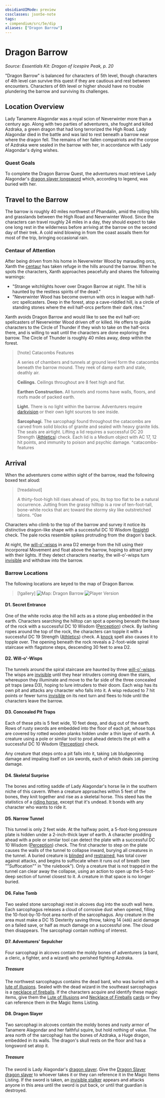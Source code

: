 ```yaml
---
obsidianUIMode: preview
cssclasses: json5e-note
tags:
- compendium/src/5e/dip
aliases: ["Dragon Barrow"]
---
```

# Dragon Barrow
*Source: Essentials Kit: Dragon of Icespire Peak, p. 20* 

"Dragon Barrow" is balanced for characters of 5th level, though characters of 4th level can survive this quest if they are cautious and rest between encounters. Characters of 6th level or higher should have no trouble plundering the barrow and surviving its challenges.

## Location Overview

Lady Tanamere Alagondar was a royal scion of Neverwinter more than a century ago. Along with two parties of adventurers, she fought and killed Azdraka, a green dragon that had long terrorized the High Road. Lady Alagondar died in the battle and was laid to rest beneath a barrow near where the dragon fell. The remains of her fallen compatriots and the corpse of Azdraka were sealed in the barrow with her, in accordance with Lady Alagondar's dying wishes.

### Quest Goals

To complete the Dragon Barrow Quest, the adventurers must retrieve Lady Alagondar's [dragon slayer longsword](/3-Mechanics/CLI/items/dragon-slayer.md) which, according to legend, was buried with her.

## Travel to the Barrow

The barrow is roughly 40 miles northwest of Phandalin, amid the rolling hills and grasslands between the High Road and Neverwinter Wood. Since the characters can travel roughly 24 miles in a day, they should expect to take one long rest in the wilderness before arriving at the barrow on the second day of their trek. A cold wind blowing in from the coast assails them for most of the trip, bringing occasional rain.

### Centaur of Attention

After being driven from his home in Neverwinter Wood by marauding orcs, Xanth the [centaur](/3-Mechanics/CLI/bestiary/monstrosity/centaur.md) has taken refuge in the hills around the barrow. When he spots the characters, Xanth approaches peacefully and shares the following warnings:

- "Strange witchlights hover over Dragon Barrow at night. The hill is haunted by the restless spirits of the dead."  
- "Neverwinter Wood has become overrun with orcs in league with half-orc spellcasters. Deep in the forest, atop a cave-riddled hill, is a circle of standing stones where the evil half-orcs perform their dark rites."  

Xanth avoids Dragon Barrow and would like to see the evil half-orc spellcasters of Neverwinter Wood driven off or killed. He offers to guide characters to the Circle of Thunder if they wish to take on the half-orcs there, and is willing to wait until the characters are done exploring the barrow. The Circle of Thunder is roughly 40 miles away, deep within the forest.

> [!note] Catacombs Features
> 
> A series of chambers and tunnels at ground level form the catacombs beneath the barrow mound. They reek of damp earth and stale, deathly air.
> 
> **Ceilings.** Ceilings throughout are 8 feet high and flat.
> 
> **Earthen Construction.** All tunnels and rooms have walls, floors, and roofs made of packed earth.
> 
> **Light.** There is no light within the barrow. Adventurers require [darkvision](/3-Mechanics/CLI/rules/senses.md#darkvision) or their own light sources to see inside.
> 
> **Sarcophagi.** The sarcophagi found throughout the catacombs are carved from solid blocks of granite and sealed with heavy granite lids. The seals are airtight. Lifting a lid requires a successful DC 20 Strength ([Athletics](/3-Mechanics/CLI/rules/skills.md#Athletics)) check. Each lid is a Medium object with AC 17, 12 hit points, and immunity to poison and psychic damage.
^catacombs-features

## Arrival

When the adventurers come within sight of the barrow, read the following boxed text aloud:

> [!readaloud] 
> 
> A thirty-foot-high hill rises ahead of you, its top too flat to be a natural occurrence. Jutting from the grassy hilltop is a row of ten-foot-tall, bone-white rocks that arc toward the stormy sky like outstretched talons.
^0ae

Characters who climb to the top of the barrow and survey it notice its distinctive dragon-like shape with a successful DC 10 Wisdom ([Insight](/3-Mechanics/CLI/rules/skills.md#Insight)) check. The pale rocks resemble spikes protruding from the dragon's back.

At night, the [will-o'-wisps](/3-Mechanics/CLI/bestiary/undead/will-o-wisp.md) in area D2 emerge from the hill using their Incorporeal Movement and float above the barrow, hoping to attract prey with their lights. If they detect characters nearby, the will-o'-wisps turn [invisible](/3-Mechanics/CLI/rules/conditions.md#invisible) and withdraw into the barrow.

### Barrow Locations

The following locations are keyed to the map of Dragon Barrow.

> [!gallery]
> ![Map: Dragon Barrow](/3-Mechanics/CLI/adventures/essentials-kit-dragon-of-icespire-peak/img/013-map-db-dm.webp#gallery)
> ![Player Version](/3-Mechanics/CLI/adventures/essentials-kit-dragon-of-icespire-peak/img/014-map-db-pc.webp#gallery)

#### D1. Secret Entrance

One of the white rocks atop the hill acts as a stone plug embedded in the earth. Characters searching the hilltop can spot a opening beneath the base of the rock with a successful DC 10 Wisdom ([Perception](/3-Mechanics/CLI/rules/skills.md#Perception)) check. By lashing ropes around the top of the rock, the characters can topple it with a successful DC 19 Strength ([Athletics](/3-Mechanics/CLI/rules/skills.md#Athletics)) check. A [knock](/3-Mechanics/CLI/spells/knock.md) spell also causes it to topple over. The opening beneath the rock reveals a 2-foot-wide spiral staircase with flagstone steps, descending 30 feet to area D2.

#### D2. Will-o'-Wisps

The tunnels around the spiral staircase are haunted by three [will-o'-wisps](/3-Mechanics/CLI/bestiary/undead/will-o-wisp.md). The wisps are [invisible](/3-Mechanics/CLI/rules/conditions.md#invisible) until they hear intruders coming down the stairs, whereupon they illuminate and move to the far side of the three concealed pit traps (area D3), hoping to lure intruders to their doom. Each wisp has its own pit and attacks any character who falls into it. A wisp reduced to 7 hit points or fewer turns [invisible](/3-Mechanics/CLI/rules/conditions.md#invisible) on its next turn and flees to hide until the characters leave the barrow.

#### D3. Concealed Pit Traps

Each of these pits is 5 feet wide, 10 feet deep, and dug out of the earth. Rows of rusty swords are embedded into the floor of each pit, whose tops are covered by rotted wooden planks hidden under a thin layer of earth. A creature using a pole or similar tool to prod ahead detects the pit with a successful DC 10 Wisdom ([Perception](/3-Mechanics/CLI/rules/skills.md#Perception)) check.

Any creature that steps onto a pit falls into it, taking `1d6` bludgeoning damage and impaling itself on `1d4` swords, each of which deals `1d6` piercing damage.

#### D4. Skeletal Surprise

The bones and rotting saddle of Lady Alagondar's horse lie in the southern niche of this cavern. When a creature approaches within 5 feet of the bones, they knit together and rise as a skeletal horse. This steed has the statistics of a [riding horse](/3-Mechanics/CLI/bestiary/beast/riding-horse.md), except that it's undead. It bonds with any character who wants to ride it.

#### D5. Narrow Tunnel

This tunnel is only 2 feet wide. At the halfway point, a 5-foot-long pressure plate is hidden under a 2-inch-thick layer of earth. A character prodding ahead with a pole or similar tool can detect the plate with a successful DC 10 Wisdom ([Perception](/3-Mechanics/CLI/rules/skills.md#Perception)) check. The first character to step on the plate causes the walls of the tunnel to collapse inward, burying all creatures in the tunnel. A buried creature is [blinded](/3-Mechanics/CLI/rules/conditions.md#blinded) and [restrained](/3-Mechanics/CLI/rules/conditions.md#restrained), has total cover against attacks, and begins to suffocate when it runs out of breath (see ""Suffocation"" in "the rulebook"). Only a creature that is not trapped in the tunnel can clear away the collapse, using an action to open up the 5-foot-deep section of tunnel closest to it. A creature in that space is no longer buried.

#### D6. False Tomb

Two sealed stone sarcophagi rest in alcoves dug into the south wall here. Each sarcophagus releases a cloud of corrosive dust when opened, filling the 10-foot-by-10-foot area north of the sarcophagus. Any creature in the area must make a DC 15 Dexterity saving throw, taking 14 (`4d6`) acid damage on a failed save, or half as much damage on a successful one. The cloud then disappears. The sarcophagi contain nothing of interest.

#### D7. Adventurers' Sepulcher

Four sarcophagi in alcoves contain the moldy bones of adventurers (a bard, a cleric, a fighter, and a wizard) who perished fighting Azdraka.

##### Treasure

The northwest sarcophagus contains the dead bard, who was buried with a [lute of illusions](/3-Mechanics/CLI/items/instrument-of-illusions-xge.md). Sealed with the dead wizard in the southeast sarcophagus is a [necklace of fireballs](/3-Mechanics/CLI/items/necklace-of-fireballs.md). If the characters acquire and identify these magic items, give them the [Lute of Illusions](/3-Mechanics/CLI/items/instrument-of-illusions-xge.md) and [Necklace of Fireballs](/3-Mechanics/CLI/items/necklace-of-fireballs.md) [cards](/3-Mechanics/CLI/decks/magic-item-cards-dip.md) or they can reference them in the Magic Items Listing.

#### D8. Dragon Slayer

Two sarcophagi in alcoves contain the moldy bones and rusty armor of Tanamere Alagondar and her faithful squire, but hold nothing of value. The area north of the sarcophagi has the bones of Azdraka, a Huge dragon, embedded in its walls. The dragon's skull rests on the floor and has a longsword set atop it.

##### Treasure

The sword is Lady Alagondar's [dragon slayer](/3-Mechanics/CLI/items/dragon-slayer.md). Give the [Dragon Slayer](/3-Mechanics/CLI/items/dragon-slayer.md) [dragon slayer](/3-Mechanics/CLI/decks/magic-item-cards-dip.md#dragon%20slayer) to whoever takes it or they can reference it in the Magic Items Listing. If the sword is taken, an [invisible stalker](/3-Mechanics/CLI/bestiary/elemental/invisible-stalker.md) appears and attacks anyone in this area until the sword is put back, or until that guardian is destroyed.
